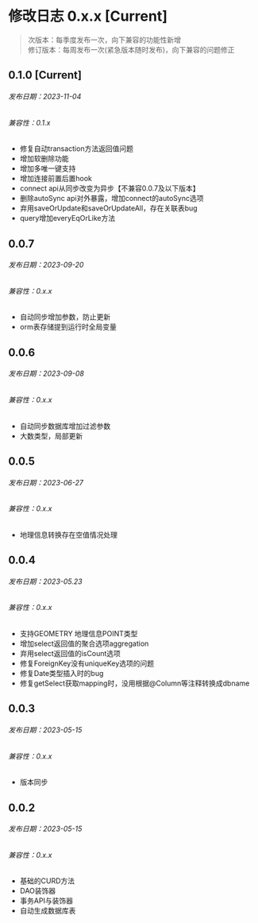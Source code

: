 # 修改日志 0.x.x [Current]

> 次版本：每季度发布一次，向下兼容的功能性新增  
> 修订版本：每周发布一次(紧急版本随时发布)，向下兼容的问题修正

## 0.1.0 [Current] 
###### 发布日期：2023-11-04
###### 兼容性：0.1.x

+ 修复自动transaction方法返回值问题
+ 增加软删除功能
+ 增加多唯一键支持
+ 增加连接前置后置hook
+ connect api从同步改变为异步【不兼容0.0.7及以下版本】
+ 删除autoSync api对外暴露，增加connect的autoSync选项
+ 弃用saveOrUpdate和saveOrUpdateAll，存在关联表bug
+ query增加everyEqOrLike方法

## 0.0.7 
###### 发布日期：2023-09-20
###### 兼容性：0.x.x

+ 自动同步增加参数，防止更新
+ orm表存储提到运行时全局变量

## 0.0.6 
###### 发布日期：2023-09-08
###### 兼容性：0.x.x

+ 自动同步数据库增加过滤参数
+ 大数类型，局部更新

## 0.0.5
###### 发布日期：2023-06-27
###### 兼容性：0.x.x

+ 地理信息转换存在空值情况处理

## 0.0.4 
###### 发布日期：2023-05.23
###### 兼容性：0.x.x

+ 支持GEOMETRY 地理信息POINT类型
+ 增加select返回值的聚合选项aggregation
+ 弃用select返回值的isCount选项
+ 修复ForeignKey没有uniqueKey选项的问题
+ 修复Date类型插入时的bug
+ 修复getSelect获取mapping时，没用根据@Column等注释转换成dbname

## 0.0.3
###### 发布日期：2023-05-15
###### 兼容性：0.x.x

+ 版本同步


## 0.0.2
###### 发布日期：2023-05-15
###### 兼容性：0.x.x

+ 基础的CURD方法
+ DAO装饰器
+ 事务API与装饰器
+ 自动生成数据库表